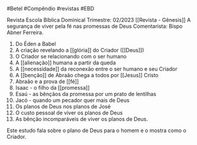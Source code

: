 #Betel #Compêndio #revistas #EBD 

Revista Escola Bíblica Dominical
Trimestre: 02/2023
[[Revista - Gênesis]]
A segurança de viver pela fé nas promessas de Deus
Comentarista: Bispo Abner Ferreira.

1. Do Éden a Babel
2. A criação revelando a [[glória]] do Criador ([[Deus]])
3. O Criador se relacionando com o ser humano
4. A [[alienação]] humana a partir da queda
5. A [[necessidade]] da reconexão entre o ser humano e seu Criador
6. A [[benção]] de Abraão chega a todos por [[Jesus]] Cristo
7. Abraão e a prova de [[fé]]
8. Isaac - o filho da [[promessa]]
9. Esaú - as bênçãos da promessa por um prato de lentilhas
10. Jacó - quando um pecador quer mais de Deus
11. Os planos de Deus nos planos de José
12. O custo pessoal de viver os planos de Deus
13. As bênção incomparáveis de viver os planos de Deus.

Este estudo fala sobre o plano de Deus para o homem e o mostra como o Criador. 